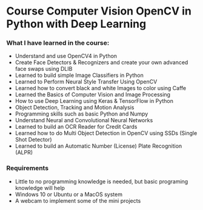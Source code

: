 # Course Computer Vision OpenCV in Python with Deep Learning

### What I have learned in the course:
  - Understand and use OpenCV4 in Python
  - Create Face Detectors & Recognizers and create your own advanced face swaps using DLIB
  - Learned to build simple Image Classifiers in Python
  - Learned to Perform Neural Style Transfer Using OpenCV
  - Learned how to convert black and white Images to color using Caffe
  - Learned the Basics of Computer Vision and Image Processing
  - How to use Deep Learning using Keras & TensorFlow in Python
  - Object Detection, Tracking and Motion Analysis
  - Programming skills such as basic Python and Numpy
  - Understand Neural and Convolutional Neural Networks
  - Learned to build an OCR Reader for Credit Cards
  - Learned how to do Multi Object Detection in OpenCV using SSDs (Single Shot Detector)
  - Learned to build an Automatic Number (License) Plate Recognition (ALPR)

### Requirements
 - Little to no programming knowledge is needed, but basic programing knowledge will help
 - Windows 10 or Ubuntu or a MacOS system
 - A webcam to implement some of the mini projects


